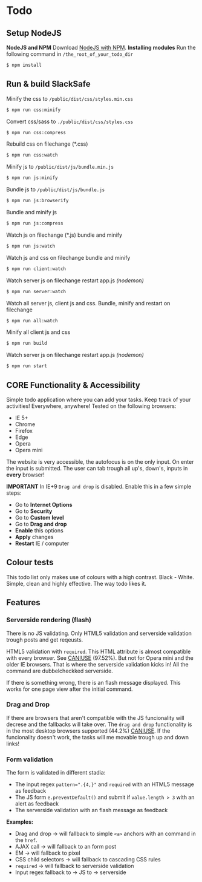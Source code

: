 # Todo

## Setup NodeJS
**NodeJS and NPM**
Download [NodeJS with NPM](https://nodejs.org/en/download/).
**Installing modules**
Run the following command in `/the_root_of_your_todo_dir`
```bash
$ npm install
```
## Run & build SlackSafe
Minify the css to `/public/dist/css/styles.min.css`
```bash
$ npm run css:minify
```
Convert css/sass to `./public/dist/css/styles.css`
```bash
$ npm run css:compress
```
Rebuild css on filechange (*.css)
```bash
$ npm run css:watch
```
Minify js to `/public/dist/js/bundle.min.js`
```bash
$ npm run js:minify
```
Bundle js to `/public/dist/js/bundle.js`
```bash
$ npm run js:browserify
```
Bundle and minify js
```bash
$ npm run js:compress
```
Watch js on filechange (*.js) bundle and minify
```bash
$ npm run js:watch
```
Watch js and css on filechange bundle and minify
```bash
$ npm run client:watch
```
Watch server js on filechange restart app.js *(nodemon)*
```bash
$ npm run server:watch
```
Watch all server js, client js and css. Bundle, minify and restart on filechange
```bash
$ npm run all:watch
```
Minify all client js and css
```bash
$ npm run build
```
Watch server js on filechange restart app.js *(nodemon)*
```bash
$ npm run start
```

## CORE Functionality & Accessibility

Simple todo application where you can add your tasks. Keep track of your activities! Everywhere, anywhere! Tested on the following browsers:
- IE 5+
- Chrome
- Firefox
- Edge
- Opera
- Opera mini

The website is very accessible, the autofocus is on the only input. On enter the input is submitted. The user can tab trough all up's, down's, inputs in **every** browser!

**IMPORTANT**
In IE+9 `Drag and drop` is disabled. Enable this in a few simple steps:
- Go to **Internet Options**
- Go to **Security**
- Go to **Custom level**
- Go to **Drag and drop**
- **Enable** this options
- **Apply** changes
- **Restart** IE / computer

## Colour tests
This todo list only makes use of colours with a high contrast. Black - White. Simple, clean and highly effective. The way todo likes it.

## Features

### Serverside rendering (flash)
There is no JS validating. Only HTML5 validation and serverside validation trough posts and get reqeusts.

HTML5 validation with `required`. This HTML attribute is almost compatible with every browser. See [CANIUSE](http://caniuse.com/#search=required) (97.52%). But not for Opera mini and the older IE browsers. That is where the serverside validation kicks in! All the command are dubbelcheckked serverside.

If there is something wrong, there is an flash message displayed. This works for one page view after the initial command.

###  Drag and Drop
If there are browsers that aren't compatible with the JS funcionality will decrese and the fallbacks will take over. The `drag and drop` functionality is in the most desktop browsers supported (44.2%) [CANIUSE](http://caniuse.com/#search=drag%20and%20drop). If the funcionality doesn't work, the tasks will me movable trough up and down links!

### Form validation
The form is validated in different stadia:
- The input regex `pattern=".{4,}"` and `required` with an HTML5 message as feedback
- The JS form `e.preventDefault()` and submit if `value.length > 3` with an alert as feedback
- The serverside validation with an flash message as feedback

**Examples:**
- Drag and drop -> will fallback to simple `<a>` anchors with an command in the `href`.
- AJAX call -> will fallback to an form post
- EM -> will fallback to pixel
- CSS child selectors -> will fallback to cascading CSS rules
- `required` -> will fallback to serverside validation
- Input regex fallback to -> JS to -> serverside
